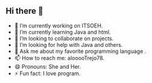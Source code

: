## Hi there 👋

- 🔭 I’m currently working on ITSOEH.
- 🌱 I’m currently learning Java and html.
- 👯 I’m looking to collaborate on projects.
- 🤔 I’m looking for help with Java and others.
- 💬 Ask me about my favorite programming language .
- 📫 How to reach me: alooooTrejo78.
- 😄 Pronouns: She and Her.
- ⚡ Fun fact: I love program.

